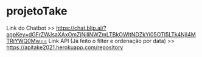 # projetoTake
Link do Chatbot >>  https://chat.blip.ai/?appKey=dGFrZWJsaXAxOmZjNjliNWZmLTBkOWItNDZkYi05OTI5LTk4NjI4MTRiYWQ0Mw==
Link API (Já feito o filter e ordenação por data) >>  https://apitake2021.herokuapp.com/repository
